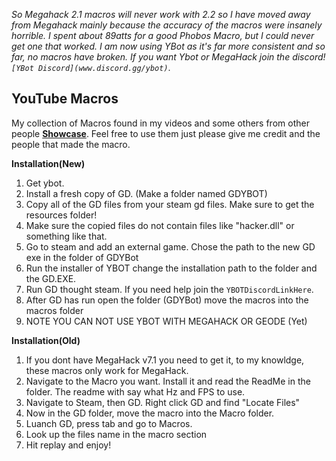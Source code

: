 *So Megahack 2.1 macros will never work with 2.2 so I have moved away from Megahack mainly because the accuracy of the macros were insanely horrible. I spent about 89atts for a good Phobos Macro, but I could never get one that worked. I am now using YBot as it's far more consistent and so far, no macros have broken. If you want Ybot or MegaHack join the discord! `[YBot Discord](www.discord.gg/ybot)`*.




## YouTube Macros
My collection of Macros found in my videos and some others from other people **[Showcase](https://www.youtube.com/@GWDdoS?sub_conformation=1)**.
Feel free to use them just please give me credit and the people that made the macro. 

__Installation(New)__  
  1. Get ybot.
  2. Install a fresh copy of GD. (Make a folder named GDYBOT)
  3. Copy all of the GD files from your steam gd files. Make sure to get the resources folder!
  4. Make sure the copied files do not contain files like "hacker.dll" or something like that.
  5. Go to steam and add an external game. Chose the path to the new GD exe in the folder of GDYBot
  6. Run the installer of YBOT change the installation path to the folder and the GD.EXE.
  7. Run GD thought steam. If you need help join the `YBOTDiscordLinkHere`.
  8. After GD has run open the folder (GDYBot) move the macros into the macros folder 
  9. NOTE YOU CAN NOT USE YBOT WITH MEGAHACK OR GEODE (Yet)

__Installation(Old)__
  1. If you dont have MegaHack v7.1 you need to get it, to my knowldge, these macros only work for MegaHack.
  2. Navigate to the Macro you want. Install it and read the ReadMe in the folder. The readme with say what Hz and FPS to use.
  3. Navigate to Steam, then GD. Right click GD and find "Locate Files"
  4. Now in the GD folder, move the macro into the Macro folder.
  5. Luanch GD, press tab and go to Macros.
  6. Look up the files name in the macro section
  7. Hit replay and enjoy!













